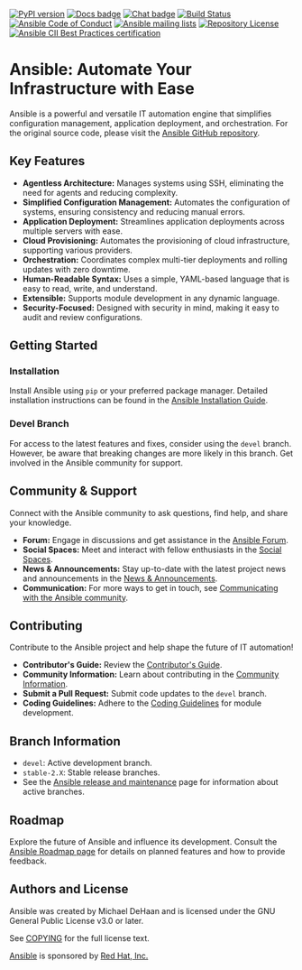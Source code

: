 [![PyPI version](https://img.shields.io/pypi/v/ansible-core.svg)](https://pypi.org/project/ansible-core)
[![Docs badge](https://img.shields.io/badge/docs-latest-brightgreen.svg)](https://docs.ansible.com/ansible/latest/)
[![Chat badge](https://img.shields.io/badge/chat-IRC-brightgreen.svg)](https://docs.ansible.com/ansible/devel/community/communication.html)
[![Build Status](https://dev.azure.com/ansible/ansible/_apis/build/status/CI?branchName=devel)](https://dev.azure.com/ansible/ansible/_build/latest?definitionId=20&branchName=devel)
[![Ansible Code of Conduct](https://img.shields.io/badge/code%20of%20conduct-Ansible-silver.svg)](https://docs.ansible.com/ansible/devel/community/code_of_conduct.html)
[![Ansible mailing lists](https://img.shields.io/badge/mailing%20lists-Ansible-orange.svg)](https://docs.ansible.com/ansible/devel/community/communication.html#mailing-list-information)
[![Repository License](https://img.shields.io/badge/license-GPL%20v3.0-brightgreen.svg)](COPYING)
[![Ansible CII Best Practices certification](https://bestpractices.coreinfrastructure.org/projects/2372/badge)](https://bestpractices.coreinfrastructure.org/projects/2372)

# Ansible: Automate Your Infrastructure with Ease

Ansible is a powerful and versatile IT automation engine that simplifies configuration management, application deployment, and orchestration. For the original source code, please visit the [Ansible GitHub repository](https://github.com/ansible/ansible).

## Key Features

*   **Agentless Architecture:** Manages systems using SSH, eliminating the need for agents and reducing complexity.
*   **Simplified Configuration Management:** Automates the configuration of systems, ensuring consistency and reducing manual errors.
*   **Application Deployment:** Streamlines application deployments across multiple servers with ease.
*   **Cloud Provisioning:** Automates the provisioning of cloud infrastructure, supporting various providers.
*   **Orchestration:** Coordinates complex multi-tier deployments and rolling updates with zero downtime.
*   **Human-Readable Syntax:** Uses a simple, YAML-based language that is easy to read, write, and understand.
*   **Extensible:** Supports module development in any dynamic language.
*   **Security-Focused:** Designed with security in mind, making it easy to audit and review configurations.

## Getting Started

### Installation

Install Ansible using `pip` or your preferred package manager.  Detailed installation instructions can be found in the [Ansible Installation Guide](https://docs.ansible.com/ansible/latest/installation_guide/intro_installation.html).

### Devel Branch

For access to the latest features and fixes, consider using the `devel` branch. However, be aware that breaking changes are more likely in this branch.  Get involved in the Ansible community for support.

## Community & Support

Connect with the Ansible community to ask questions, find help, and share your knowledge.

*   **Forum:**  Engage in discussions and get assistance in the [Ansible Forum](https://forum.ansible.com/c/help/6).
*   **Social Spaces:** Meet and interact with fellow enthusiasts in the [Social Spaces](https://forum.ansible.com/c/chat/4).
*   **News & Announcements:** Stay up-to-date with the latest project news and announcements in the [News & Announcements](https://forum.ansible.com/c/news/5).
*   **Communication:** For more ways to get in touch, see [Communicating with the Ansible community](https://docs.ansible.com/ansible/devel/community/communication.html).

## Contributing

Contribute to the Ansible project and help shape the future of IT automation!

*   **Contributor's Guide:** Review the [Contributor's Guide](./.github/CONTRIBUTING.md).
*   **Community Information:** Learn about contributing in the [Community Information](https://docs.ansible.com/ansible/devel/community).
*   **Submit a Pull Request:** Submit code updates to the `devel` branch.
*   **Coding Guidelines:** Adhere to the [Coding Guidelines](https://docs.ansible.com/ansible/devel/dev_guide/) for module development.

## Branch Information

*   `devel`: Active development branch.
*   `stable-2.X`: Stable release branches.
*   See the [Ansible release and maintenance](https://docs.ansible.com/ansible/devel/reference_appendices/release_and_maintenance.html) page for information about active branches.

## Roadmap

Explore the future of Ansible and influence its development.  Consult the [Ansible Roadmap page](https://docs.ansible.com/ansible/devel/roadmap/) for details on planned features and how to provide feedback.

## Authors and License

Ansible was created by Michael DeHaan and is licensed under the GNU General Public License v3.0 or later.

See [COPYING](COPYING) for the full license text.

[Ansible](https://www.ansible.com) is sponsored by [Red Hat, Inc.](https://www.redhat.com)